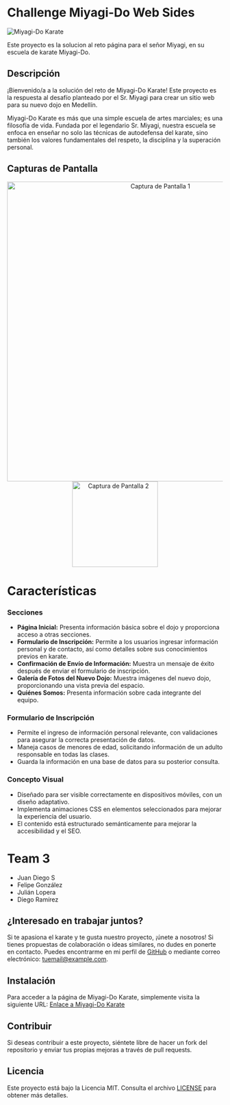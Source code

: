 # Challenge  Miyagi-Do Web Sides

![Miyagi-Do Karate](https://github.com/JDiegx/Miyagi-Do-Page-Challenge/assets/147659518/4b1768cb-8082-438a-8295-2aa8c9186e08)


Este proyecto es la solucion al reto página para el señor Miyagi, en su escuela de karate Miyagi-Do.

## Descripción
¡Bienvenido/a a la solución del reto de Miyagi-Do Karate! Este proyecto es la respuesta al desafío planteado por el Sr. Miyagi para crear un sitio web para su nuevo dojo en Medellín.

Miyagi-Do Karate es más que una simple escuela de artes marciales; es una filosofía de vida. Fundada por el legendario Sr. Miyagi, nuestra escuela se enfoca en enseñar no solo las técnicas de autodefensa del karate, sino también los valores fundamentales del respeto, la disciplina y la superación personal.

## Capturas de Pantalla
<div align="center">
  <img src="https://github.com/JDiegx/Miyagi-Do-Page-Challenge/assets/147659518/c99c357f-c233-4dc7-9060-814fe6e3212b" alt="Captura de Pantalla 1" width="700">
  <img src="https://github.com/JDiegx/Miyagi-Do-Page-Challenge/assets/147659518/4569e802-f95c-4d3f-9b21-b616c014b0cd" alt="Captura de Pantalla 2" width="200">
</div>


# Características

### Secciones
- **Página Inicial:** Presenta información básica sobre el dojo y proporciona acceso a otras secciones.
- **Formulario de Inscripción:** Permite a los usuarios ingresar información personal y de contacto, así como detalles sobre sus conocimientos previos en karate.
- **Confirmación de Envío de Información:** Muestra un mensaje de éxito después de enviar el formulario de inscripción.
- **Galería de Fotos del Nuevo Dojo:** Muestra imágenes del nuevo dojo, proporcionando una vista previa del espacio.
- **Quiénes Somos:** Presenta información sobre cada integrante del equipo.

### Formulario de Inscripción
- Permite el ingreso de información personal relevante, con validaciones para asegurar la correcta presentación de datos.
- Maneja casos de menores de edad, solicitando información de un adulto responsable en todas las clases.
- Guarda la información en una base de datos para su posterior consulta.

### Concepto Visual
- Diseñado para ser visible correctamente en dispositivos móviles, con un diseño adaptativo.
- Implementa animaciones CSS en elementos seleccionados para mejorar la experiencia del usuario.
- El contenido está estructurado semánticamente para mejorar la accesibilidad y el SEO.
  
# Team 3
- Juan Diego S
- Felipe González
- Julián Lopera
- Diego Ramírez

## ¿Interesado en trabajar juntos?

Si te apasiona el karate y te gusta nuestro proyecto, ¡únete a nosotros! Si tienes propuestas de colaboración o ideas similares, no dudes en ponerte en contacto. Puedes encontrarme en mi perfil de [GitHub](https://github.com/tuusuario) o mediante correo electrónico: tuemail@example.com.

## Instalación

Para acceder a la página de Miyagi-Do Karate, simplemente visita la siguiente URL: [Enlace a Miyagi-Do Karate](https://miyagido.com)

## Contribuir

Si deseas contribuir a este proyecto, siéntete libre de hacer un fork del repositorio y enviar tus propias mejoras a través de pull requests.

## Licencia

Este proyecto está bajo la Licencia MIT. Consulta el archivo [LICENSE](LICENSE) para obtener más detalles.
